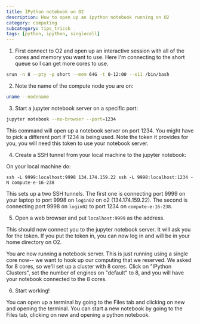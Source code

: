 ```yaml
---
title: IPython notebook on O2
description: How to open up an ipython notebook running on O2
category: computing
subcategory: tips_tricsk
tags: [python, ipython, singlecell]
---
```


1. First connect to O2 and open up an interactive session with all of the cores and memory you want to use. Here I'm connecting to the short queue so I can get more cores to use.

```bash
srun -n 8 --pty -p short --mem 64G -t 0-12:00 --x11 /bin/bash
```

2. Note the name of the compute node you are on:

```bash
uname --nodename
```

3. Start a jupyter notebook server on a specific port:

```bash
jupyter notebook --no-browser --port=1234
```

This command will open up a notebook server on port 1234. You might have to pick
a different port if 1234 is being used. Note the token it provides for you, you
will need this token to use your notebook server.

4. Create a SSH tunnel from your local machine to the jupyter notebook:

On your local machine do:

```
ssh -L 9999:localhost:9998 134.174.159.22 ssh -L 9998:localhost:1234 -N compute-e-16-238
```

This sets up a two SSH tunnels. The first one is connecting port 9999 on your laptop to port 9998 on `login02` on o2 (134.174.159.22). The second is connecting port 9998 on `login02` to port 1234 on `compute-e-16-238`.

5. Open a web browser and put `localhost:9999` as the address.

This should now connect you to the jupyter notebook server. It will ask you for
the token. If you put the token in, you can now log in and will be in your
home directory on O2.

You are now running a notebook server. This is just running using a single core now-- we want to hook up our computing that we reserved. We asked for 8 cores, so we'll set up a cluster with 8 cores. Click on "IPython Clusters", set the number of engines on
"default" to 8, and you will have your notebook connected to the 8 cores.

6. Start working! 

You can open up a terminal by going to the Files tab and clicking on new and opening 
the terminal. You can start a new notebook by going to the Files tab, clicking on 
new and opening a python notebook.
